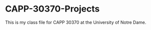 CAPP-30370-Projects
===================

This is my class file for CAPP 30370 at the University of Notre Dame.
